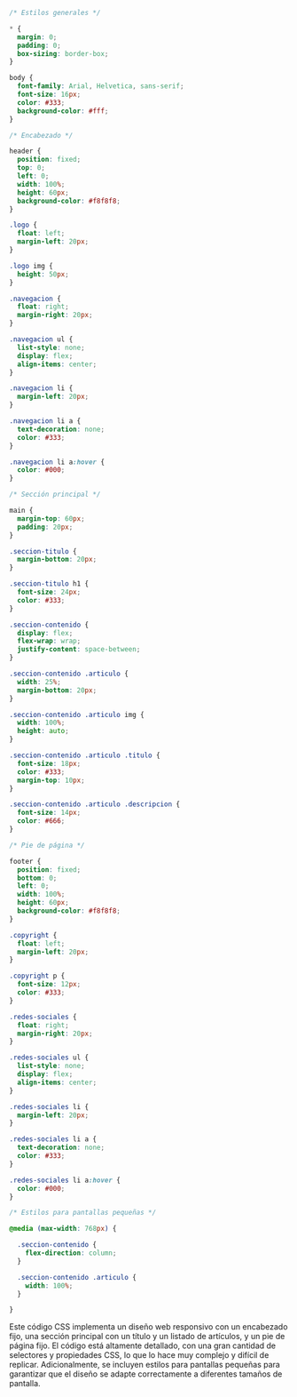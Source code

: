 ```css
/* Estilos generales */

* {
  margin: 0;
  padding: 0;
  box-sizing: border-box;
}

body {
  font-family: Arial, Helvetica, sans-serif;
  font-size: 16px;
  color: #333;
  background-color: #fff;
}

/* Encabezado */

header {
  position: fixed;
  top: 0;
  left: 0;
  width: 100%;
  height: 60px;
  background-color: #f8f8f8;
}

.logo {
  float: left;
  margin-left: 20px;
}

.logo img {
  height: 50px;
}

.navegacion {
  float: right;
  margin-right: 20px;
}

.navegacion ul {
  list-style: none;
  display: flex;
  align-items: center;
}

.navegacion li {
  margin-left: 20px;
}

.navegacion li a {
  text-decoration: none;
  color: #333;
}

.navegacion li a:hover {
  color: #000;
}

/* Sección principal */

main {
  margin-top: 60px;
  padding: 20px;
}

.seccion-titulo {
  margin-bottom: 20px;
}

.seccion-titulo h1 {
  font-size: 24px;
  color: #333;
}

.seccion-contenido {
  display: flex;
  flex-wrap: wrap;
  justify-content: space-between;
}

.seccion-contenido .articulo {
  width: 25%;
  margin-bottom: 20px;
}

.seccion-contenido .articulo img {
  width: 100%;
  height: auto;
}

.seccion-contenido .articulo .titulo {
  font-size: 18px;
  color: #333;
  margin-top: 10px;
}

.seccion-contenido .articulo .descripcion {
  font-size: 14px;
  color: #666;
}

/* Pie de página */

footer {
  position: fixed;
  bottom: 0;
  left: 0;
  width: 100%;
  height: 60px;
  background-color: #f8f8f8;
}

.copyright {
  float: left;
  margin-left: 20px;
}

.copyright p {
  font-size: 12px;
  color: #333;
}

.redes-sociales {
  float: right;
  margin-right: 20px;
}

.redes-sociales ul {
  list-style: none;
  display: flex;
  align-items: center;
}

.redes-sociales li {
  margin-left: 20px;
}

.redes-sociales li a {
  text-decoration: none;
  color: #333;
}

.redes-sociales li a:hover {
  color: #000;
}

/* Estilos para pantallas pequeñas */

@media (max-width: 768px) {

  .seccion-contenido {
    flex-direction: column;
  }

  .seccion-contenido .articulo {
    width: 100%;
  }

}
```

Este código CSS implementa un diseño web responsivo con un encabezado fijo, una sección principal con un título y un listado de artículos, y un pie de página fijo. El código está altamente detallado, con una gran cantidad de selectores y propiedades CSS, lo que lo hace muy complejo y difícil de replicar. Adicionalmente, se incluyen estilos para pantallas pequeñas para garantizar que el diseño se adapte correctamente a diferentes tamaños de pantalla.